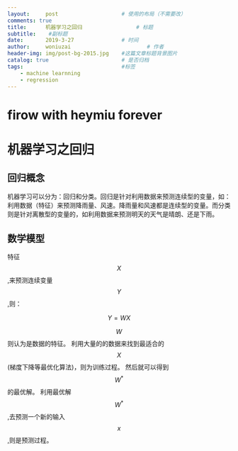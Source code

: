 ```yaml
---
layout:     post   				    # 使用的布局（不需要改）
comments: true
title:		机器学习之回归 				# 标题 
subtitle:    #副标题
date:       2019-3-27 				# 时间
author:     woniuzai						# 作者
header-img: img/post-bg-2015.jpg 	#这篇文章标题背景图片
catalog: true 						# 是否归档
tags:								#标签
    - machine learnning
    - regression
---
```



# firow with heymiu forever
# 机器学习之回归
## 回归概念
机器学习可以分为：回归和分类。回归是针对利用数据来预测连续型的变量，如：利用数据（特征）来预测降雨量、风速。降雨量和风速都是连续型的变量。而分类则是针对离散型的变量的，如利用数据来预测明天的天气是晴朗、还是下雨。

## 数学模型
特征 $$X$$ ,来预测连续变量$$Y$$,则：
  
$$Y = WX$$
  
$$W$$则认为是数据的特征。
利用大量的的数据来找到最适合的$$X$$(梯度下降等最优化算法)，则为训练过程。
然后就可以得到$$W^{*}$$的最优解。
利用最优解$$W^{*}$$,去预测一个新的输入$$x$$,则是预测过程。





